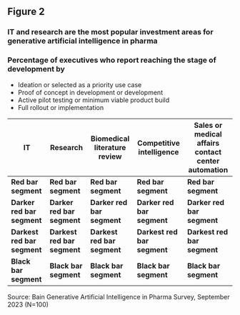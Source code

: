 ## Figure 2

### IT and research are the most popular investment areas for generative artificial intelligence in pharma

### Percentage of executives who report reaching the stage of development by

- Ideation or selected as a priority use case 
- Proof of concept in development or development
- Active pilot testing or minimum viable product build
- Full rollout or implementation

| IT | Research | Biomedical literature review | Competitive intelligence | Sales or medical affairs contact center automation |
|---|---|---|---|---|
| **Red bar segment** | **Red bar segment** | **Red bar segment** | **Red bar segment** | **Red bar segment** |
| **Darker red bar segment** | **Darker red bar segment** | **Darker red bar segment** | **Darker red bar segment** | **Darker red bar segment** |
| **Darkest red bar segment** | **Darkest red bar segment** | **Darkest red bar segment** | **Darkest red bar segment** | **Darkest red bar segment** |
| **Black bar segment** | **Black bar segment** | **Black bar segment** | **Black bar segment** | **Black bar segment** |

Source: Bain Generative Artificial Intelligence in Pharma Survey, September 2023 (N=100)